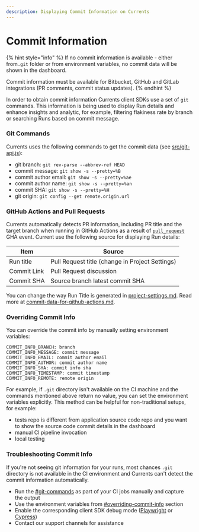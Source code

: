 ```yaml
---
description: Displaying Commit Information on Currents
---
```


# Commit Information

{% hint style="info" %}
If no commit information is available - either from`.git` folder or from environment variables, no commit data will be shown in the dashboard.&#x20;

Commit information must be available for Bitbucket, GitHub and GitLab integrations (PR comments, commit status updates).
{% endhint %}

In order to obtain commit information Currents client SDKs use a set of `git`  commands. This information is being used to display Run details and enhance insights and analytic, for example, filtering flakiness rate by branch or searching Runs based on commit message.

### Git Commands

Currents uses the following commands to get the commit data (see [src/git-api.js](https://github.com/currents-dev/commit-info/blob/master/src/git-api.js)):

* git branch: `git rev-parse --abbrev-ref HEAD`
* commit message: `git show -s --pretty=%B`
* commit author email: `git show -s --pretty=%ae`
* commit author name: `git show -s --pretty=%an`
* commit SHA: `git show -s --pretty=%H`
* git origin: `git config --get remote.origin.url`

### GitHub Actions and Pull Requests

Currents automatically detects PR information, including PR title and the target branch when running in GitHub Actions as a result of [`pull_request`](https://docs.github.com/en/actions/writing-workflows/choosing-when-your-workflow-runs/events-that-trigger-workflows#pull_request) GHA event. Current use the following source for displaying Run details:

| Item        | Source                                           |
| ----------- | ------------------------------------------------ |
| Run title   | Pull Request title (change in Project Settings)  |
| Commit Link | Pull Request discussion                          |
| Commit SHA  | Source branch latest commit SHA                  |

You can change the way Run Title is generated in [project-settings.md](../projects/project-settings.md "mention"). Read more at [commit-data-for-github-actions.md](../../getting-started/ci-setup/github-actions/commit-data-for-github-actions.md "mention").

### Overriding Commit Info

You can override the commit info by manually setting environment variables:

```
COMMIT_INFO_BRANCH: branch
COMMIT_INFO_MESSAGE: commit message
COMMIT_INFO_EMAIL: commit author email
COMMIT_INFO_AUTHOR: commit author name
COMMIT_INFO_SHA: commit info sha
COMMIT_INFO_TIMESTAMP: commit timestamp
COMMIT_INFO_REMOTE: remote origin
```

For example, if `.git` directory isn't available on the CI machine and the commands mentioned above return no value, you can set the environment variables explicitly. This method can be helpful for non-traditional setups, for example:

* tests repo is different from application source code repo and you want to show the source code commit details in the dashboard
* manual CI pipeline invocation
* local testing

### Troubleshooting Commit Info

If you're not seeing git information for your runs, most chances `.git` directory is not available in the CI environment and Currents can't detect the commit information automatically.

* Run the [#git-commands](commit-information.md#git-commands "mention") as part of your CI jobs manually and capture the output
* Use the environment variables from [#overriding-commit-info](commit-information.md#overriding-commit-info "mention") section
* Enable the corresponding client SDK debug mode ([Playwright](../../getting-started/playwright/troubleshooting-playwright.md) or [Cypress](../../getting-started/cypress/troubleshooting-cypress.md#cypress-cloud))
* Contact our support channels for assistance
